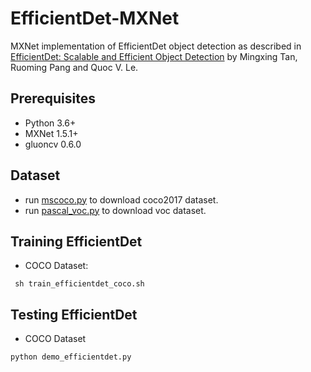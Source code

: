 # EfficientDet-MXNet
MXNet implementation of EfficientDet object detection as described in [EfficientDet: Scalable and Efficient Object Detection](https://arxiv.org/pdf/1911.09070) by Mingxing Tan, Ruoming Pang and Quoc V. Le.

## Prerequisites
* Python 3.6+
* MXNet 1.5.1+
* gluoncv 0.6.0

## Dataset
- run [mscoco.py](https://github.com/dmlc/gluon-cv/blob/master/scripts/datasets/mscoco.py)
 to download coco2017 dataset.
- run [pascal_voc.py](https://github.com/dmlc/gluon-cv/blob/master/scripts/datasets/pascal_voc.py) 
 to download voc dataset.

## Training EfficientDet
- COCO Dataset:
```
 sh train_efficientdet_coco.sh
```

## Testing EfficientDet
- COCO Dataset
```
python demo_efficientdet.py
```